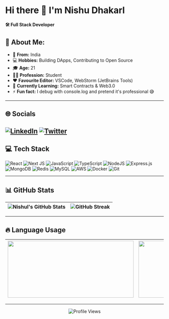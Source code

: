 # Hi there 👋 I'm **Nishu Dhakarl**

**🛠️ Full Stack Developer**

## 💫 About Me:
- 🏡 **From:** India
- 💻 **Hobbies:** Building DApps, Contributing to Open Source
- 🎓 **Age:** 21
- 🧑‍🎓 **Profession:** Student
- ❤️ **Favourite Editor:** VSCode, WebStorm (JetBrains Tools)
- 🌱 **Currently Learning:** Smart Contracts & Web3.0
- ⚡ **Fun fact:** I debug with console.log and pretend it's professional 😅

---

## 🌐 Socials
[![LinkedIn](https://img.shields.io/badge/LinkedIn-%230077B5.svg?logo=linkedin&logoColor=white)](https://linkedin.com/in/NishulDhakar)
[![Twitter](https://img.shields.io/badge/Twitter-%231DA1F2.svg?logo=Twitter&logoColor=white)](https://twitter.com/NishulDhakar)
---

## 💻 Tech Stack
![React](https://img.shields.io/badge/react-%2320232a.svg?style=for-the-badge&logo=react&logoColor=%2361DAFB)
![Next JS](https://img.shields.io/badge/Next-black?style=for-the-badge&logo=next.js&logoColor=white)
![JavaScript](https://img.shields.io/badge/javascript-%23323330.svg?style=for-the-badge&logo=javascript&logoColor=%23F7DF1E)
![TypeScript](https://img.shields.io/badge/typescript-%23007ACC.svg?style=for-the-badge&logo=typescript&logoColor=white)
![NodeJS](https://img.shields.io/badge/node.js-6DA55F?style=for-the-badge&logo=node.js&logoColor=white)
![Express.js](https://img.shields.io/badge/express.js-%23404d59.svg?style=for-the-badge&logo=express&logoColor=%2361DAFB)
![MongoDB](https://img.shields.io/badge/MongoDB-%234ea94b.svg?style=for-the-badge&logo=mongodb&logoColor=white)
![Redis](https://img.shields.io/badge/redis-%23DD0031.svg?style=for-the-badge&logo=redis&logoColor=white)
![MySQL](https://img.shields.io/badge/mysql-%2300f.svg?style=for-the-badge&logo=mysql&logoColor=white)
![AWS](https://img.shields.io/badge/AWS-%23FF9900.svg?style=for-the-badge&logo=amazon-aws&logoColor=white)
![Docker](https://img.shields.io/badge/docker-%230db7ed.svg?style=for-the-badge&logo=docker&logoColor=white)
![Git](https://img.shields.io/badge/git-%23F05033.svg?style=for-the-badge&logo=git&logoColor=white)

---

## 📊 GitHub Stats
| ![Nishul's GitHub Stats](https://github-readme-stats.vercel.app/api?username=NishulDhakar&theme=dark&hide_border=false&include_all_commits=true&count_private=true&show_icons=true) | ![GitHub Streak](https://github-readme-streak-stats.herokuapp.com/?user=NishulDhakar&theme=dark&hide_border=false) |
|:--:|:--:|

---

## 🔥 Language Usage
| <img src="https://github-readme-stats.vercel.app/api/top-langs/?username=NishulDhakar&theme=dark&hide_border=false&layout=compact" height="180" width="400"> | <img src="https://github-contributor-stats.vercel.app/api?username=NishulDhakar&limit=5&theme=dark&combine_all_yearly_contributions=true" height="180" width="400"> |
|:--:|:--:|

---

<div align="center">

![Profile Views](https://komarev.com/ghpvc/?username=NishulDhakar&color=brightgreen&style=flat-square)

</div>
